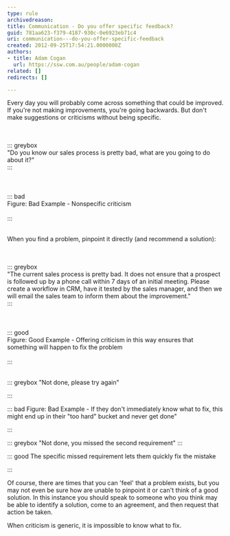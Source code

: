 ```yaml
---
type: rule
archivedreason: 
title: Communication - Do you offer specific feedback?
guid: 781aa623-f379-4187-930c-0e6923eb71c4
uri: communication---do-you-offer-specific-feedback
created: 2012-09-25T17:54:21.0000000Z
authors:
- title: Adam Cogan
  url: https://ssw.com.au/people/adam-cogan
related: []
redirects: []

---
```


Every day you will probably come across something that could be improved. If you're not making improvements, you're going backwards. But don't make suggestions or criticisms without being specific.

<!--endintro-->
<dl class="bad"> <br><br>::: greybox<br>&quot;Do you know our sales process is pretty bad, what are you going to do about it?&quot;<br>:::<br><br> <br><br>::: bad<br>Figure&#58; Bad Example - Nonspecific criticism <br><br>:::<br><br></dl>
When you find a problem, pinpoint it directly (and recommend a solution):
<dl class="good"> <br><br>::: greybox<br>&quot;The current sales process is pretty bad. It&#160;does not ensure that a prospect is followed up by a phone call within 7 days of an initial meeting. Please create a workflow in CRM, have it tested by the sales manager, and then we will email the sales team to inform them about the improvement.&quot;<br>:::<br><br> <br><br>::: good<br>Figure&#58; Good Example - Offering criticism in this way ensures that something will happen to fix the problem<br><br>:::<br><br> </dl>

::: greybox
"Not done, please try again"

:::



::: bad
Figure: Bad Example - If they don't immediately know what to fix, this might end up in their "too hard" bucket and never get done"

:::



::: greybox
"Not done, you missed the second requirement"
:::



::: good
The specific missed requirement lets them quickly fix the mistake

:::


Of course, there are times that you can 'feel' that a problem exists, but you may not even be sure how are unable to pinpoint it or can't think of a good solution. In this instance you should speak to someone who you think may be able to identify a solution, come to an agreement, and then request that action be taken.

When criticism is generic, it is impossible to know what to fix.
